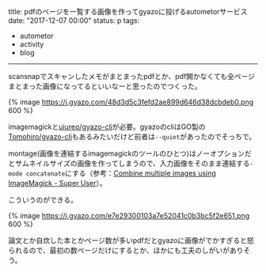 title: pdfのページを一覧する画像を作ってgyazoに投げるautometorサービス
date: "2017-12-07 00:00"
status: p
tags:
- autometor
- activity
- blog
---

scansnapでスキャンしたメモがまとまったpdfとか、pdf開かなくても全ページまとまった画像になってるといいなーと思ったのでつくった。

{% image https://i.gyazo.com/48d3d5c3fefd2ae899d646d38dcbdeb0.png 600 %}

imagemagickと[uiureo/gyazo\-cli](https://github.com/uiureo/gyazo-cli)が必要。gyazoのcliはGO製の[Tomohiro/gyazo\-cli](https://github.com/Tomohiro/gyazo-cli)もあるみたいだけど前者は`--quiet`があったのでそっちで。

montage(画像を連結するimagemagickのツールのひとつ)はノーオプションだとサムネイルサイズの画像を作ってしまうので、入力画像をそのまま連結する`-mode concatenate`にする（参考：[Combine multiple images using ImageMagick \- Super User](https://superuser.com/questions/290656/combine-multiple-images-using-imagemagick)）。

こういうのができる。

{% image https://i.gyazo.com/e7e29300103a7e52041c0b3bc5f2e651.png 600 %}

論文とか自炊した本とかページ数が多いpdfだとgyazoに画像がでかすぎると怒られるので、最初の数ページだけにするとか、ほかにも工夫のしがいがありそう。

